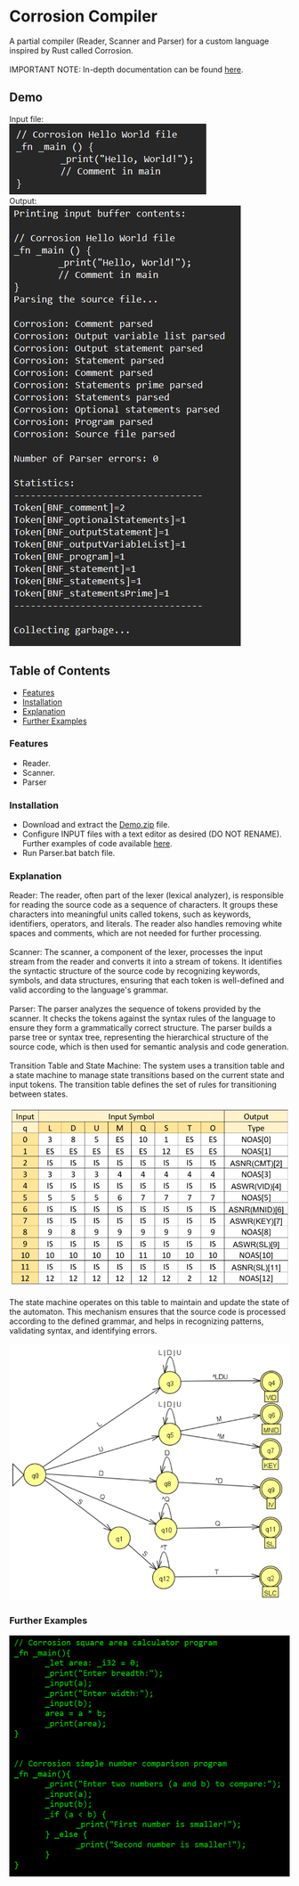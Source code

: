 # Corrosion Compiler
A partial compiler (Reader, Scanner and Parser) for a custom language inspired by Rust called Corrosion.<br><br>
IMPORTANT NOTE: In-depth documentation can be found [here](Documentation.docx).
## Demo
Input file:<br>![Input File](Images/SampleInput.png)<br>
Output:<br>![Output File](Images/SampleOutput.png)<br>
## Table of Contents
- [Features](#features)
- [Installation](#installation)  
- [Explanation](#explanation)
- [Further Examples](#examples)  </li>
<a name="features"/></a>
### Features
- Reader.
- Scanner.
- Parser
<a name="installation"/></a>
### Installation
- Download and extract the [Demo.zip](Demo.zip)  file.
- Configure INPUT files with a text editor as desired (DO NOT RENAME). Further examples of code available [here](#examples).
- Run Parser.bat batch file.
<a name="explanation"/></a>
### Explanation
Reader: The reader, often part of the lexer (lexical analyzer), is responsible for reading the source code as a sequence of characters. It groups these characters into meaningful units called tokens, such as keywords, identifiers, operators, and literals. The reader also handles removing white spaces and comments, which are not needed for further processing.
<br><br>
Scanner: The scanner, a component of the lexer, processes the input stream from the reader and converts it into a stream of tokens. It identifies the syntactic structure of the source code by recognizing keywords, symbols, and data structures, ensuring that each token is well-defined and valid according to the language's grammar.
<br><br>
Parser: The parser analyzes the sequence of tokens provided by the scanner. It checks the tokens against the syntax rules of the language to ensure they form a grammatically correct structure. The parser builds a parse tree or syntax tree, representing the hierarchical structure of the source code, which is then used for semantic analysis and code generation.
<br><br>
Transition Table and State Machine: The system uses a transition table and a state machine to manage state transitions based on the current state and input tokens. The transition table defines the set of rules for transitioning between states. 
<br><br>
![Input File](Images/TT.png)
<br><br>
The state machine operates on this table to maintain and update the state of the automaton. This mechanism ensures that the source code is processed according to the defined grammar, and helps in recognizing patterns, validating syntax, and identifying errors.
<br><br>
![Input File](Images/SM.png)
<a name="examples"/></a>
### Further Examples
![Output File](Images/Examples.png)
